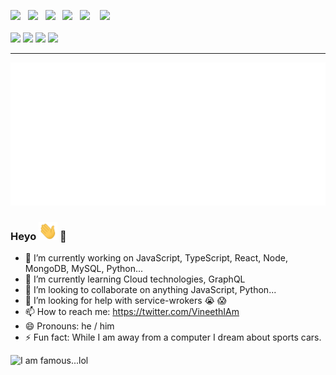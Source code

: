 <!--
### Hi there 👋
**vineethcode33/vineethcode33** is a ✨ _special_ ✨ repository because its `README.md` (this file) appears on your GitHub profile.

Here are some ideas to get you started:

- 🔭 I’m currently working on ...
- 🌱 I’m currently learning ...
- 👯 I’m looking to collaborate on ...
- 🤔 I’m looking for help with ...
- 💬 Ask me about ...
- 📫 How to reach me: ...
- 😄 Pronouns: ...
- ⚡ Fun fact: ...
-->

<p>
   <img src="https://img.shields.io/badge/javascript%20-%23F7DF1E.svg?&style=for-the-badge&logo=javascript&logoColor=white" />&nbsp;&nbsp;
   <img src="https://img.shields.io/badge/typescript%20-%23F7DF1E.svg?&style=for-the-badge&logo=typescript&logoColor=white&color=blue" />&nbsp;&nbsp;
   <img src="https://img.shields.io/badge/python%20-%23e34f26.svg?&style=for-the-badge&logo=python&logoColor=white&color=4B8BBE" />&nbsp;&nbsp;
   <img src="https://img.shields.io/badge/graphql%20-%231572B6.svg?&style=for-the-badge&logo=graphql&logoColor=white&color=ff69b4" />&nbsp;&nbsp;
   <img src="https://img.shields.io/badge/react%20-%2361DAFB.svg?&style=for-the-badge&logo=react&logoColor=white" />&nbsp;&nbsp;&nbsp;
   <img src="https://img.shields.io/badge/node.js%20-%23339933.svg?&style=for-the-badge&logo=node.js&logoColor=white" />&nbsp;&nbsp;&nbsp;
   <br/>
   <br/>
   <img src="https://img.shields.io/badge/-MongoDB-grey?style=flat-square&logo=mongodb">
   <img src="https://img.shields.io/badge/-MySQL-grey?style=flat-square&logo=mysql&logocolor=white">
   <img src="https://img.shields.io/badge/-Git-grey?style=flat-square&logo=git">
   <img src="https://img.shields.io/badge/-GitHub-grey?style=flat-square&logo=github">
</p>

---

![Vineeth](https://github.com/vineethcode33/vineethcode33/blob/master/banner.gif)

### Heyo <img src="https://github.com/vineethcode33/vineethcode33/blob/master/hi.gif" width="30px"> :rocket:

- 🔭 I’m currently working on JavaScript, TypeScript, React, Node, MongoDB, MySQL, Python...
- 🌱 I’m currently learning Cloud technologies, GraphQL
- 👯 I’m looking to collaborate on anything JavaScript, Python...
- 🤔 I’m looking for help with service-wrokers :sob: :scream:
- 📫 How to reach me: https://twitter.com/VineethIAm
- 😄 Pronouns: he / him
- ⚡ Fun fact: While I am away from a computer I dream about sports cars.
<!--
\#JavaScript \#TypeScript \#React \#Node \#GraphQL \#Python
-->

<img src="https://visitor-badge.glitch.me/badge?page_id=vineeethcode33.vineethcode33" alt="I am famous...lol"/>

